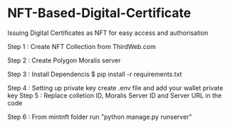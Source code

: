 # NFT-Based-Digital-Certificate
Issuing Digital Certificates as NFT for easy access and authorisation

Step 1 : Create NFT Collection from ThirdWeb.com

Step 2 : Create Polygon Moralis server

Step 3 : Install Dependencis $ pip install -r requirements.txt

Step 4 : Setting up private key create .env file and add your wallet private key Step 5 : Replace colletion ID, Moralis Server ID and Server URL in the code

Step 6 : From mintnft folder run "python manage.py runserver"
